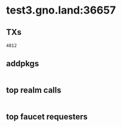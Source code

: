 # test3.gno.land:36657

## TXs
```
4812
```

## addpkgs
```
```

## top realm calls
```
```

## top faucet requesters
```
```


